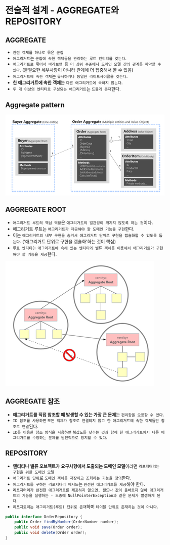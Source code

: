# 전술적 설계 - AGGREGATE와 REPOSITORY

## AGGREGATE
* `관련 객체를 하나로 묶은 군집`
* `애그리거트`는 `군집에 속한 객체들을 관리하는 루트 엔티티를 갖는다`.
* `애그리거트로 묶어서 바라보면 좀 더 상위 수준에서 도메인 모델 간의 관계를 파악할 수 있다`. (불필요한 세부사항이 아니라 관계에 더 집중해서 볼 수 있음)
* `애그리거트에 속한 객체`는 `유사하거나 동일한 라이프사이클을 갖는다`.
* **한 애그리거트에 속한 객체**는 `다른 애그리거트에 속하지 않는다`.
* `두 개 이상의 엔티티로 구성되는 애그리거트`는 `드물게 존재`한다.

## Aggregate pattern 

![Aggregate pattern.png](aggregate_pattern.png)

## AGGREGATE ROOT

* `애그리거트 루트의 핵심 역할`은 `애그리거트의 일관성이 깨지지 않도록 하는 것`이다.
* 애그리거트 루트는 `애그리거트가 제공해야 할 도메인 기능을 구현`한다.
* 이는 `애그리거트의 내부 구현을 숨겨서 애그리거트 단위로 구현을 캡슐화할 수 있도록 돕는다`. ('애그리거트 단위로 구현을 캡슐화'하는 것이 핵심)
* `루트 엔티티`는 `애그리거트에 속해 있는 엔티티와 밸류 객체를 이용해서 애그리거트가 구현해야 할 기능을 제공`한다.

![aggregate_root.png](aggregate_root.png)

## AGGREGATE 참조
* **애그리거트를 직접 참조할 때 발생할 수 있는 가장 큰 문제**는 `편리함을 오용할 수 있다`.
* `ID 참조를 사용하면` `모든 객체가 참조로 연결되지 않고 한 애그리거트에 속한 객체들만 참조로 연결`된다.
* `ID를 이용한 참조 방식을 사용하면` `복잡도를 낮추는 것과 함께 한 애그리거트에서 다른 애그리거트를 수정하는 문제를 원천적으로 방지할 수 있다`.

## REPOSITORY
* **엔티티나 밸류 오브젝트가** **요구사항에서 도출되는 도메인 모델**이라면 `리포지터리는 구현을 위한 도메인 모델`
* `애그리거트 단위`로 `도메인 객체를 저장하고 조회하는 기능을 정의`한다.
* `애그리거트를 구하는 리포지터리 메서드`는 `완전한 애그리거트를 제공`해야 한다.
* `리포지터리가 완전한 애그리거트를 제공하지 않으면, 필드나 값이 올바르지 않아 애그리거트의 기능을 실행하는 - 도중에 NullPointerException과 같은 문제가 발생하게 된다`.
* `리포지토리는 애그리거트(루트) 단위로 존재`하며 `테이블 단위로 존재하는 것이 아니다`.

```java
public interface OrderRepository {
    public Order findByNumber(OrderNumber number);
    public void save(Order order);
    public void delete(Order order);
}
```
